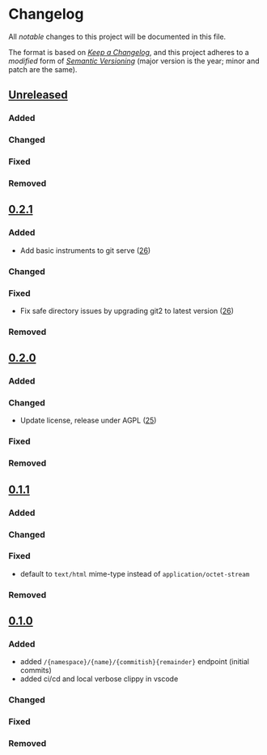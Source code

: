 # Changelog

All _notable_ changes to this project will be documented in this file.

The format is based on _[Keep a Changelog][keepachangelog]_,
and this project adheres to a _modified_ form of _[Semantic Versioning][semver]_
(major version is the year; minor and patch are the same).

## [Unreleased]
### Added

### Changed

### Fixed

### Removed

## [0.2.1]
### Added
- Add basic instruments to git serve ([26])
### Changed

### Fixed
- Fix safe directory issues by upgrading git2 to latest version ([26])
### Removed

[26]: https://github.com/openlawlibrary/stelae/pull/26

## [0.2.0]
### Added

### Changed
- Update license, release under AGPL ([25])
### Fixed

### Removed

[25]: https://github.com/openlawlibrary/stelae/pull/25

## [0.1.1]

### Added

### Changed

### Fixed
- default to `text/html` mime-type instead of `application/octet-stream`
### Removed


## [0.1.0]

### Added
- added `/{namespace}/{name}/{commitish}{remainder}` endpoint (initial commits)
- added ci/cd and local verbose clippy in vscode

### Changed

### Fixed

### Removed

[Unreleased]: https://github.com/openlawlibrary/stelae/compare/v0.2.1...HEAD
[0.2.1]: https://github.com/openlawlibrary/stelae/tree/v0.2.1
[0.2.0]: https://github.com/openlawlibrary/stelae/tree/v0.2.0
[0.1.1]: https://github.com/openlawlibrary/stelae/tree/v0.1.1
[0.1.0]: https://github.com/openlawlibrary/stelae/tree/v0.1.0

[keepachangelog]: https://keepachangelog.com/en/1.0.0/
[semver]: https://semver.org/spec/v2.0.0.html